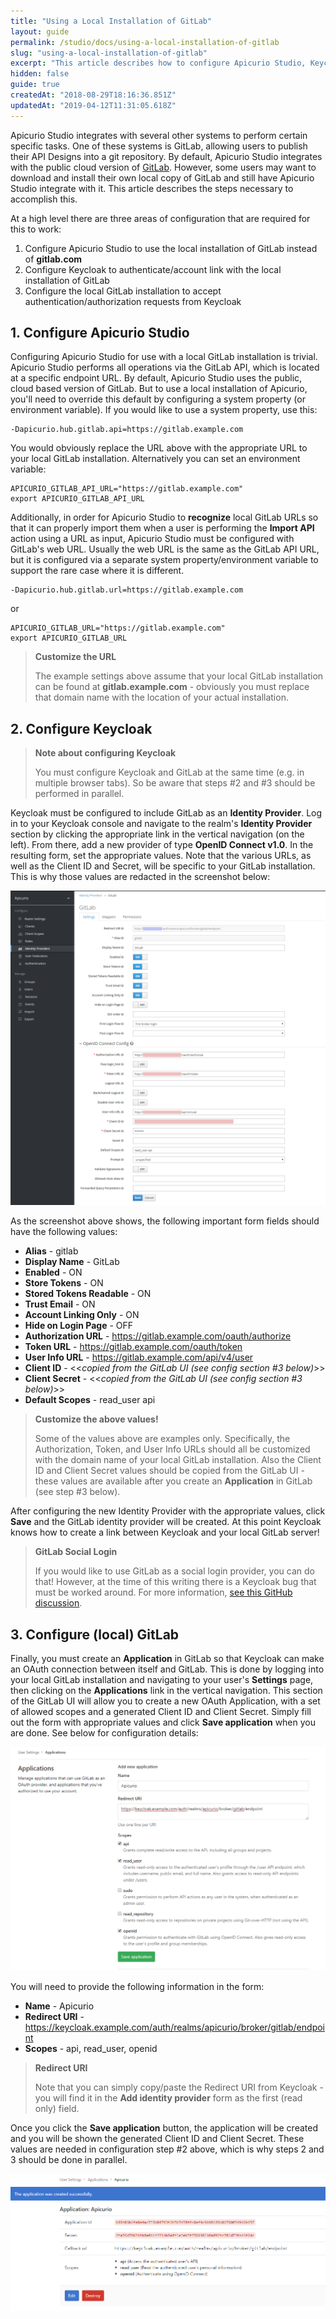 ```yaml
---
title: "Using a Local Installation of GitLab"
layout: guide
permalink: /studio/docs/using-a-local-installation-of-gitlab
slug: "using-a-local-installation-of-gitlab"
excerpt: "This article describes how to configure Apicurio Studio, Keycloak, and (local) GitLab so that all three work together properly (including authentication and account linking)."
hidden: false
guide: true
createdAt: "2018-08-29T18:16:36.851Z"
updatedAt: "2019-04-12T11:31:05.618Z"
---
```

Apicurio Studio integrates with several other systems to perform certain specific tasks.  One of these systems is GitLab, allowing users to publish their API Designs into a git repository.  By default, Apicurio Studio integrates with the public cloud version of [GitLab](http://gitlab.com).  However, some users may want to download and install their own local copy of GitLab and still have Apicurio Studio integrate with it.  This article describes the steps necessary to accomplish this.

At a high level there are three areas of configuration that are required for this to work:

1. Configure Apicurio Studio to use the local installation of GitLab instead of **gitlab.com**
2. Configure Keycloak to authenticate/account link with the local installation of GitLab
3. Configure the local GitLab installation to accept authentication/authorization requests from Keycloak

## 1. Configure Apicurio Studio
Configuring Apicurio Studio for use with a local GitLab installation is trivial.  Apicurio Studio performs all operations via the GitLab API, which is located at a specific endpoint URL.  By default, Apicurio Studio uses the public, cloud based version of GitLab.  But to use a local installation of Apicurio, you'll need to override this default by configuring a system property (or environment variable).  If you would like to use a system property, use this:

```
-Dapicurio.hub.gitlab.api=https://gitlab.example.com
```

You would obviously replace the URL above with the appropriate URL to your local GitLab installation.  Alternatively you can set an environment variable:

```
APICURIO_GITLAB_API_URL="https://gitlab.example.com"
export APICURIO_GITLAB_API_URL
```

Additionally, in order for Apicurio Studio to **recognize** local GitLab URLs so that it can properly import them when a user is performing the **Import API** action using a URL as input, Apicurio Studio must be configured with GitLab's web URL.  Usually the web URL is the same as the GitLab API URL, but it is configured via a separate system property/environment variable to support the rare case where it is different.

```
-Dapicurio.hub.gitlab.url=https://gitlab.example.com
```

or

```
APICURIO_GITLAB_URL="https://gitlab.example.com"
export APICURIO_GITLAB_URL
```
> **Customize the URL**
>
> The example settings above assume that your local GitLab installation can be found at **gitlab.example.com** - obviously you must replace that domain name with the location of your actual installation.

## 2. Configure Keycloak

> **Note about configuring Keycloak**
>
> You must configure Keycloak and GitLab at the same time (e.g. in multiple browser tabs).  So be aware that steps #2 and #3 should be performed in parallel.

Keycloak must be configured to include GitLab as an **Identity Provider**.  Log in to your Keycloak console and navigate to the realm's **Identity Provider** section by clicking the appropriate link in the vertical navigation (on the left).  From there, add a new provider of type **OpenID Connect v1.0**.  In the resulting form, set the appropriate values.  Note that the various URLs, as well as the Client ID and Secret, will be specific to your GitLab installation.  This is why those values are redacted in the screenshot below:

![Gitlab](/images/guides/configure-keycloak-gitlab.png)

As the screenshot above shows, the following important form fields should have the following values:

* **Alias** - gitlab
* **Display Name** - GitLab
* **Enabled** - ON
* **Store Tokens** - ON
* **Stored Tokens Readable** - ON
* **Trust Email** - ON
* **Account Linking Only** - ON
* **Hide on Login Page** - OFF
* **Authorization URL** - https://gitlab.example.com/oauth/authorize
* **Token URL** - https://gitlab.example.com/oauth/token
* **User Info URL** - https://gitlab.example.com/api/v4/user
* **Client ID** - <<*copied from the GitLab UI (see config section #3 below)*>>
* **Client Secret** - <<*copied from the GitLab UI (see config section #3 below)*>>
* **Default Scopes** - read_user api

> **Customize the above values!**
>
> Some of the values above are examples only.  Specifically, the Authorization, Token, and User Info URLs should all be customized with the domain name of your local GitLab installation.  Also the Client ID and Client Secret values should be copied from the GitLab UI - these values are available after you create an **Application** in GitLab (see step #3 below).

After configuring the new Identity Provider with the appropriate values, click **Save** and the GitLab identity provider will be created.  At this point Keycloak knows how to create a link between Keycloak and your local GitLab server!

> **GitLab Social Login**
>
> If you would like to use GitLab as a social login provider, you can do that!  However, at the time of this writing there is a Keycloak bug that must be worked around.  For more information, [see this GitHub discussion](https://github.com/Apicurio/apicurio-studio/issues/711#issuecomment-481303701).

## 3. Configure (local) GitLab
Finally, you must create an **Application** in GitLab so that Keycloak can make an OAuth connection between itself and GitLab.  This is done by logging into your local GitLab installation and navigating to your user's **Settings** page, then clicking on the **Applications** link in the vertical navigation.  This section of the GitLab UI will allow you to create a new OAuth Application, with a set of allowed scopes and a generated Client ID and Client Secret.  Simply fill out the form with appropriate values and click **Save application** when you are done.  See below for configuration details:

![Gitlab](/images/guides/configure-gitlab.png)

You will need to provide the following information in the form:

* **Name** - Apicurio
* **Redirect URI** - https://keycloak.example.com/auth/realms/apicurio/broker/gitlab/endpoint
* **Scopes** - api, read_user, openid

> **Redirect URI**
>
> Note that you can simply copy/paste the Redirect URI from Keycloak - you will find it in the **Add identity provider** form as the first (read only) field.

Once you click the **Save application** button, the application will be created and you will be shown the generated Client ID and Client Secret.  These values are needed in configuration step #2 above, which is why steps 2 and 3 should be done in parallel.

![Gitlab](/images/guides/configure-gitlab-2.png)

